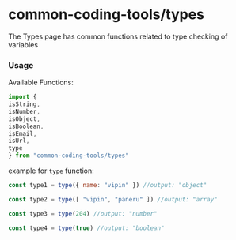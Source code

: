 # common-coding-tools/types
The Types page has common functions related to type checking of variables

### Usage
Available Functions:
```javascript
import {
isString,
isNumber,
isObject,
isBoolean,
isEmail,
isUrl,
type
} from "common-coding-tools/types"
```

example for `type` function:
```javascript
const type1 = type({ name: "vipin" }) //output: "object"

const type2 = type([ "vipin", "paneru" ]) //output: "array"

const type3 = type(204) //output: "number"

const type4 = type(true) //output: "boolean"

```

